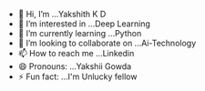 - 👋 Hi, I’m ...Yakshith K D
- 👀 I’m interested in ...Deep Learning
- 🌱 I’m currently learning ...Python
- 💞️ I’m looking to collaborate on ...Ai-Technology
- 📫 How to reach me ...Linkedin
- 😄 Pronouns: ...Yakshii Gowda
- ⚡ Fun fact: ...I'm Unlucky fellow

<!---
yakshithkd23/yakshithkd23 is a ✨ special ✨ repository because its `README.md` (this file) appears on your GitHub profile.
You can click the Preview link to take a look at your changes.
--->

